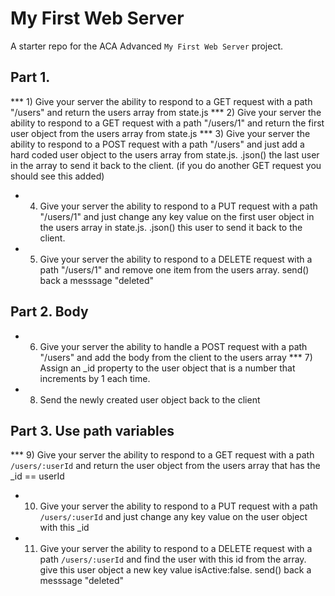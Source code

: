 # My First Web Server

A starter repo for the ACA Advanced `My First Web Server` project.


## Part 1.
*** 1) Give your server the ability to respond to a GET request with a path "/users" and return the users array from state.js
*** 2) Give your server the ability to respond to a GET request with a path "/users/1" and return the first user object from the users array from state.js
*** 3) Give your server the ability to respond to a POST request with a path "/users" and just add a hard coded user object to the users array from state.js. .json() the last user in the array to send it back to the client. (if you do another GET request you should see this added)
* 4)  Give your server the ability to respond to a PUT request with a path "/users/1" and just change any key value on the first user object in the users array in state.js. .json() this user to send it back to the client.
* 5) Give your server the ability to respond to a DELETE request with a path "/users/1" and remove one item from the users array. send() back a messsage "deleted"


## Part 2. Body
* 6) Give your server the ability to handle a POST request with a path "/users" and add the body from the client to the users array
*** 7) Assign an _id property to the user object that is a number that increments by 1 each time.
* 8) Send the newly created user object back to the client

## Part 3. Use path variables
*** 9) Give your server the ability to respond to a GET request with a path `/users/:userId` and return the user object from the users array that has the _id == userId
* 10) Give your server the ability to respond to a PUT request with a path `/users/:userId` and just change any key value on the user object with this _id 
* 11) Give your server the ability to respond to a DELETE request with a path `/users/:userId` and find the user with this id from the array. give this user object a new key value isActive:false.  send() back a messsage "deleted"
